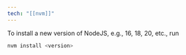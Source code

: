 ```yaml
---
tech: "[[nvm]]"
---
```

To install a new version of NodeJS, e.g., 16, 18, 20, etc., run

```bash
nvm install <version>
```